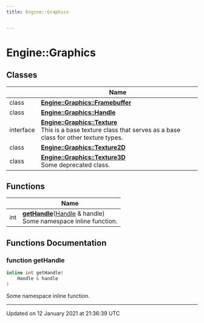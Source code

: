 ```yaml
---
title: Engine::Graphics


---
```


# Engine::Graphics










## Classes

|                | Name           |
| -------------- | -------------- |
| class | **[Engine::Graphics::Framebuffer](/Classes/classEngine_1_1Graphics_1_1Framebuffer.md)**  |
| class | **[Engine::Graphics::Handle](/Classes/classEngine_1_1Graphics_1_1Handle.md)**  |
| interface | **[Engine::Graphics::Texture](/Classes/classEngine_1_1Graphics_1_1Texture.md)** <br>This is a base texture class that serves as a base class for other texture types.  |
| class | **[Engine::Graphics::Texture2D](/Classes/classEngine_1_1Graphics_1_1Texture2D.md)**  |
| class | **[Engine::Graphics::Texture3D](/Classes/classEngine_1_1Graphics_1_1Texture3D.md)** <br>Some deprecated class.  |




## Functions

|                | Name           |
| -------------- | -------------- |
| int | **[getHandle](/Namespaces/namespaceEngine_1_1Graphics.md#function-gethandle)**([Handle](/Classes/classEngine_1_1Graphics_1_1Handle.md) & handle) <br>Some namespace inline function.  |








## Functions Documentation

### function getHandle

```cpp
inline int getHandle(
    Handle & handle
)
```

Some namespace inline function. 
































-------------------------------

Updated on 12 January 2021 at 21:36:39 UTC